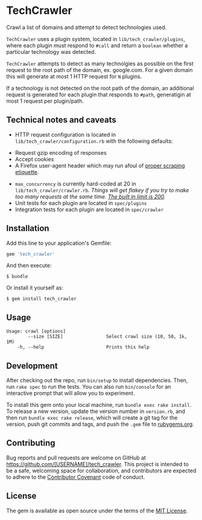 # TechCrawler

Crawl a list of domains and attempt to detect technologies used.

`TechCrawler` uses a plugin system, located in `lib/tech_crawler/plugins`,
where each plugin must respond to `#call` and return a `boolean` whether a
particular technology was detected.

`TechCrawler` attempts to detect as many technolgies as possible on the first
request to the root path of the domain, ex. google.com. For a given domain
this will generate at most 1 HTTP request for `N` plugins.

If a technology is not detected on the root path of the domain, an additional
request is generated for each plugin that responds to `#path`, generatigin at
most 1 request per plugin/path.

## Technical notes and caveats

* HTTP request configuration is located in `lib/tech_crawler/configuration.rb`
with the following defaults:
 - Request gzip encoding of responses
 - Accept cookies
 - A Firefox user-agent header which may run afoul of [proper scraping etiquette](http://meta.stackexchange.com/a/446).
* `max_concurrency` is currently hard-coded at 20 in `lib/tech_crawler/crawler.rb`.
  *Things will get flakey if you try to make too many requests at the same time. [The built in limit is 200](https://github.com/typhoeus/typhoeus#specifying-max-concurrency).*
* Unit tests for each plugin are located in `spec/plugins`
* Integration tests for each plugin are located in `spec/crawler`

## Installation

Add this line to your application's Gemfile:

```ruby
gem 'tech_crawler'
```

And then execute:

    $ bundle

Or install it yourself as:

    $ gem install tech_crawler

## Usage

```
Usage: crawl [options]
        --size [SIZE]                Select crawl size (10, 50, 1k, 1M)
    -h, --help                       Prints this help
```

## Development

After checking out the repo, run `bin/setup` to install dependencies. Then, run `rake spec` to run the tests. You can also run `bin/console` for an interactive prompt that will allow you to experiment.

To install this gem onto your local machine, run `bundle exec rake install`. To release a new version, update the version number in `version.rb`, and then run `bundle exec rake release`, which will create a git tag for the version, push git commits and tags, and push the `.gem` file to [rubygems.org](https://rubygems.org).

## Contributing

Bug reports and pull requests are welcome on GitHub at https://github.com/[USERNAME]/tech_crawler. This project is intended to be a safe, welcoming space for collaboration, and contributors are expected to adhere to the [Contributor Covenant](contributor-covenant.org) code of conduct.


## License

The gem is available as open source under the terms of the [MIT License](http://opensource.org/licenses/MIT).
